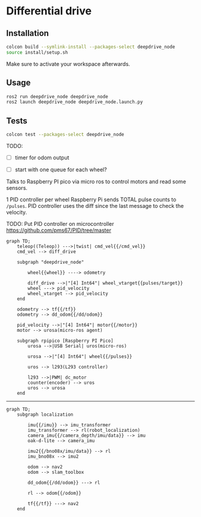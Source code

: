 # Differential drive

## Installation
```sh
colcon build --symlink-install --packages-select deepdrive_node
source install/setup.sh
```

Make sure to activate your workspace afterwards.

## Usage

```sh
ros2 run deepdrive_node deepdrive_node
ros2 launch deepdrive_node deepdrive_node.launch.py
```

## Tests
```sh
colcon test --packages-select deepdrive_node
```

TODO:
- [ ] timer for odom output
- [ ] start with one queue for each wheel?


Talks to Raspberry PI pico via micro ros to control motors and read some sensors.

1 PID controller per wheel
Raspberry Pi sends TOTAL pulse counts to `/pulses`. PID controller uses the diff since the last message to check the velocity.

TODO: Put PID controller on microcontroller https://github.com/pms67/PID/tree/master

```mermaid
graph TD;
    teleop((Teleop)) --->|twist| cmd_vel{{/cmd_vel}}
    cmd_vel --> diff_drive

    subgraph "deepdrive_node"
        
        wheel{{wheel}} ----> odometry
    
        diff_drive -->|"[4] Int64"| wheel_vtarget{{pulses/target}}
        wheel ---> pid_velocity
        wheel_vtarget --> pid_velocity
    end

    odometry --> tf{{/tf}}
    odometry --> dd_odom{{/dd/odom}}

    pid_velocity -->|"[4] Int64"| motor{{/motor}}
    motor --> urosa(micro-ros agent)

    subgraph rpipico [Raspberry PI Pico]
        urosa -->|USB Serial| uros(micro-ros)
        
        urosa -->|"[4] Int64"| wheel{{/pulses}}
        
        uros --> l293(L293 controller)

        l293 -->|PWM| dc_motor
        counter(encoder) --> uros
        uros --> urosa
    end
```

---

```mermaid
graph TD;
    subgraph localization

        imu{{/imu}} --> imu_transformer
        imu_transformer --> rl(robot_localization)
        camera_imu{{/camera_depth/imu/data}} --> imu
        oak-d-lite --> camera_imu

        imu2{{/bno08x/imu/data}} --> rl
        imu_bno08x --> imu2
        
        odom --> nav2
        odom --> slam_toolbox

        dd_odom{{/dd/odom}} ---> rl

        rl --> odom{{/odom}}

        tf{{/tf}} ---> nav2
    end    
    
```
